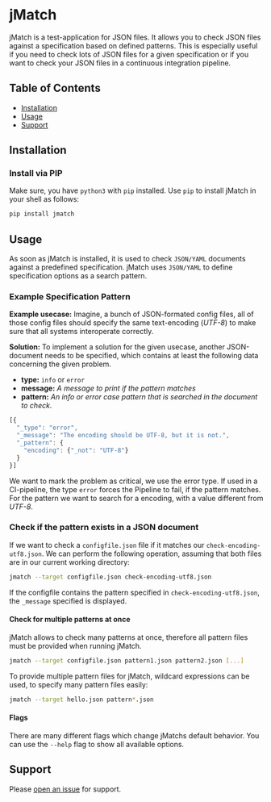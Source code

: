 # jMatch

jMatch is a test-application for JSON files. It allows you to check JSON files
against a specification based on defined patterns. This is especially useful if
you need to check lots of JSON files for a given specification or if you want
to check your JSON files in a continuous integration pipeline.


## Table of Contents

- [Installation](#installation)
- [Usage](#usage)
- [Support](#support)

## Installation

### Install via PIP

Make sure, you have `python3` with `pip` installed. Use `pip` to install jMatch
in your shell as follows:

```sh
pip install jmatch
```

## Usage

As soon as jMatch is installed, it is used to check `JSON/YAML` documents
against a predefined specification. jMatch uses `JSON/YAML` to define
specification options as a search pattern.

### Example Specification Pattern

**Example usecase:** Imagine, a bunch of JSON-formated config files, all of those
config files should specify the same text-encoding (*UTF-8*) to make sure that
all systems interoperate correctly.

**Solution:** To implement a solution for the given usecase, another
JSON-document needs to be specified, which contains at least the following data
concerning the given problem.

 - **type:** `info` or `error`
 - **message:** *A message to print if the pattern matches*
 - **pattern:** *An info or error case pattern that is searched in the document to check.*

```javascript
[{
  "_type": "error",
  "_message": "The encoding should be UTF-8, but it is not.",
  "_pattern": {
    "encoding": {"_not": "UTF-8"}
  }
}]
```

We want to mark the problem as critical, we use the error type. If used in a
CI-pipeline, the type `error` forces the Pipeline to fail, if the pattern
matches. For the pattern we want to search for a encoding, with a value
different from *UTF-8*.

### Check if the pattern exists in a JSON document

If we want to check a `configfile.json` file if it matches our
`check-encoding-utf8.json`. We can perform the following operation, assuming
that both files are in our current working directory:

```sh
jmatch --target configfile.json check-encoding-utf8.json
```

If the configfile contains the pattern specified in `check-encoding-utf8.json`, the
`_message` specified is displayed.

#### Check for multiple patterns at once

jMatch allows to check many patterns at once, therefore all pattern files must
be provided when running jMatch.

```sh
jmatch --target configfile.json pattern1.json pattern2.json [...]
```

To provide multiple pattern files for jMatch, wildcard expressions can be used,
to specify many pattern files easily:

```sh
jmatch --target hello.json pattern*.json
```

#### Flags

There are many different flags which change jMatchs default behavior. You can
use the `--help` flag to show all available options.

## Support

Please [open an issue](https://gitlab.rlp.net/jdillenberger/jmatch/issues/new) for support.
